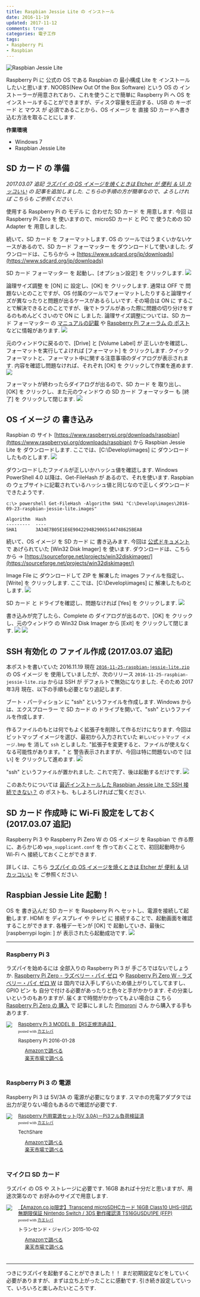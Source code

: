 ```yaml
---
title: Raspbian Jessie Lite の インストール
date: 2016-11-19
updated: 2017-11-12
comments: true
categories: 電子工作
tags:
- Raspberry Pi
- Raspbian
---
```


![](/assets/raspi/raspbian-jessie-lite/raspbian-jessie-lite.png "Raspbian Jessie Lite")

Raspberry Pi に 公式の OS である Raspbian の 最小構成 Lite を インストールしたいと思います.
NOOBS(New Out Of the Box Software) という OS の インストーラーが用意されており、これを使うことで簡単に Raspberry Pi へ OS を インストールすることができますが、ディスク容量を圧迫する、USB の キーボード と マウス が 必須であることから、OS イメージ を 直接 SD カードへ書き込む方法を取ることにします.

**作業環境**
- Windows 7
- Raspbian Jessie Lite


## SD カード の 準備
*2017.03.07 追記*
*[ラズパイ の OS イメージを焼くときは Etcher が 便利 ＆ UI カッコいい](/2017/11/12/ラズパイのOSイメージを焼くときはEtcherが便利＆UIカッコいい/) の 記事を追加しました. こちらの手順の方が簡単なので、よろしければ こちらも ご参照ください.*


使用する Raspberry Pi の モデル に 合わせた SD カード を 用意します.
今回 は Raspberry Pi Zero を 使いますので、microSD カード と PC で 使うための SD Adapter を 用意しました.

続いて、SD カード を フォーマットします.
OS の ツールではうまくいかないケースがあるので、SD カード フォーマッター を ダウンロードして使いました.
ダウンロードは、こちらから → [https://www.sdcard.org/jp/downloads](https://www.sdcard.org/jp/downloads)

SD カード フォーマッター を 起動し、[オプション設定] を クリックします.
![](/assets/raspi/raspbian-jessie-lite/01.png)

論理サイズ調整 を [ON] に 設定し、[OK] を クリックします.
通常は OFF で 問題ないとのことですが、OS 付属のツールでフォーマットしたりすると論理サイズが異なったりと問題が出るケースがあるらしいです. その場合は ON に することで解決できるとのことですが、後でトラブルがあった際に問題の切り分けをするのもめんどくさいので ON に しました.
論理サイズ調整については、SD カード フォーマッター の [マニュアルの記載](https://www.sdcard.org/jp/downloads/formatter_4/SDFormatter_4jp.pdf) や [Raspberry Pi フォーラム の ポスト](https://www.raspberrypi.org/forums/viewtopic.php?f=91&t=83372&p=651745#p677748) などに情報があります.
![](/assets/raspi/raspbian-jessie-lite/02.png)

元のウィンドウに戻るので、[Drive] と [Volume Label] が 正しいかを確認し、フォーマットを実行してよければ [フォーマット] を クリックします.
クイックフォーマットと、フォーマット中に関する注意事項のダイアログが表示されます. 内容を確認し問題なければ、それぞれ [OK] を クリックして作業を進めます.
![](/assets/raspi/raspbian-jessie-lite/03.png)

フォーマットが終わったらダイアログが出るので、SD カード を 取り出し、[OK] を クリックし、また元のウィンドウ の SD カード フォーマッター も [終了] を クリックして閉じます.
![](/assets/raspi/raspbian-jessie-lite/04.png)


## OS イメージ の 書き込み
Raspbian の サイト [https://www.raspberrypi.org/downloads/raspbian](https://www.raspberrypi.org/downloads/raspbian) から Raspbian Jessie Lite を ダウンロードします.
ここでは、[C:\Develop\images] に ダウンロードしたものとします.
![](/assets/raspi/raspbian-jessie-lite/05.png)

ダウンロードしたファイルが正しいかハッシュ値を確認します.
Windows PowerShell 4.0 以降は、Get-FileHash が あるので、それを使います.
Raspbian の ウェブサイトに記載されているハッシュ値と同じなので正しくダウンロードできたようです.
```
c:\> powershell Get-FileHash -Algorithm SHA1 "C:\Develop\images\2016-09-23-raspbian-jessie-lite.images"

Algorithm  Hash
---------  ----
SHA1       3A34E7B05E1E6E9042294B29065144748625BEA8
```

続いて、OS イメージ を SD カード に 書き込みます.
今回は [公式ドキュメント](https://www.raspberrypi.org/documentation/installation/installing-images/windows.md) で あげられていた [Win32 Disk Imager] を 使います.
ダウンロードは、こちらから → [https://sourceforge.net/projects/win32diskimager/](https://sourceforge.net/projects/win32diskimager/)

Image File に ダウンロードして ZIP を 解凍した images ファイルを指定し、[Write] を クリックします.
ここでは、[C:\Develop\images] に 解凍したものとします.
![](/assets/raspi/raspbian-jessie-lite/06.png)

SD カード と ドライブを確認し、問題なければ [Yes] を クリックします.
![](/assets/raspi/raspbian-jessie-lite/07.png)

書き込みが完了したら、Complete の ダイアログが出るので、[OK] を クリックし、元のウィンドウ の Win32 Disk Imager から [Exit] を クリックして閉じます.
![](/assets/raspi/raspbian-jessie-lite/08.png)
![](/assets/raspi/raspbian-jessie-lite/09.png)


## SSH 有効化 の ファイル作成 (2017.03.07 追記)
本ポストを書いていた 2016.11.19 現在 [`2016-11-25-raspbian-jessie-lite.zip`](https://downloads.raspberrypi.org/raspbian_lite/images/raspbian_lite-2016-11-29) の OS イメージ を 使用していましたが、次のリリース `2016-11-25-raspbian-jessie-lite.zip` からは SSH が デフォルトで無効になりました. そのため 2017年3月 現在、以下の手順も必要となり追記します.

ブート・パーティション に "ssh" というファイルを作成します.
Windows からは、エクスプローラー で SD カード の ドライブを開いて、"ssh" というファイルを作成します.

作るファイルのもとは何でもよく拡張子を削除して作るだけになります. 今回はビットマップ イメージを選び、最初から入力されていた `新しいビットマップ イメージ.bmp` を 消して `ssh` としました. "拡張子を変更すると、ファイルが使えなくなる可能性があります。" と 警告表示されますが、今回は特に問題ないので [はい] を クリックして進めます.
![](/assets/raspi/raspbian-jessie-lite/11.png)

"ssh" というファイルが置かれました. これで完了、後は起動するだけです.
![](/assets/raspi/raspbian-jessie-lite/12.png)

このあたりについては [最近インストールした Raspbian Jessie Lite で SSH 接続できない？](/2017/03/07/最近インストールしたRaspbian-Jessie-LiteがSSH接続できない？/) の ポストも、もしよろしければご覧ください.


## SD カード 作成時 に Wi-Fi 設定をしておく (2017.03.07 追記)
Raspberry Pi 3 や Raspberry Pi Zero W の OS イメージ を Raspbian で 作る際に、あらかじめ `wpa_supplicant.conf` を 作っておくことで、初回起動時から Wi-Fi へ 接続しておくことができます.

詳しくは、こちら [ラズパイ の OS イメージを焼くときは Etcher が 便利 ＆ UI カッコいい](/2017/11/12/ラズパイのOSイメージを焼くときはEtcherが便利＆UIカッコいい/) を ご参照ください.


## Raspbian Jessie Lite 起動！
OS を 書き込んだ SD カード を Raspberry Pi へ セットし、電源を接続して起動します.
HDMI を ディスプレイ や テレビ に 接続することで、起動画面を確認することができます.
各種デーモンが [OK] で 起動していき、最後に [raspberrypi login: ] が 表示されたら起動成功です.
![](/assets/raspi/raspbian-jessie-lite/10.png)



- - - -
### Raspberry Pi 3
ラズパイを始めるには 全部入りの Raspberry Pi 3 が 手ごろではないでしょうか. <a href="//af.moshimo.com/af/c/click?a_id=860699&p_id=170&pc_id=185&pl_id=4062&s_v=b5Rz2P0601xu&url=http%3A%2F%2Fwww.amazon.co.jp%2Fexec%2Fobidos%2FASIN%2FB018K9NNJW%2Fref%3Dnosim" target="_blank" >Raspberry Pi Zero - ラズベリー・パイ ゼロ</a> や <a href="//af.moshimo.com/af/c/click?a_id=860699&p_id=170&pc_id=185&pl_id=4062&s_v=b5Rz2P0601xu&url=http%3A%2F%2Fwww.amazon.co.jp%2Fexec%2Fobidos%2FASIN%2FB01GFAIKMI%2Fref%3Dnosim" target="_blank" >Raspberry Pi Zero W - ラズベリー・パイ ゼロ W</a> は 国内では入手しずらいため値上がりしてしてますし、GPIO ピン も 自分で付ける必要があったりと色々と手がかかります. その分楽しいというのもありますが.
届くまで時間がかかってもよい場合は こちら [Raspberry Pi Zero の 購入](/2016/11/13/Raspberry-Pi-Zeroの購入/) で 記事にしました [Pimoroni](https://pimoroni.com/) さん から購入する手もあります.
<div class="kaerebalink-box" style="text-align:left;padding-bottom:20px;font-size:small;/zoom: 1;overflow: hidden;"><div class="kaerebalink-image" style="float:left;margin:0 15px 10px 0;"><a href="//af.moshimo.com/af/c/click?a_id=860699&p_id=170&pc_id=185&pl_id=4062&s_v=b5Rz2P0601xu&url=http%3A%2F%2Fwww.amazon.co.jp%2Fexec%2Fobidos%2FASIN%2FB01CFHHYF4%2Fref%3Dnosim" target="_blank" ><img src="https://images-fe.ssl-images-amazon.com/images/I/41zcKgUQXtL._SL160_.jpg" style="border: none;" /></a><img src="//i.moshimo.com/af/i/impression?a_id=860699&p_id=170&pc_id=185&pl_id=4062" width="1" height="1" style="border:none;"></div><div class="kaerebalink-info" style="line-height:120%;/zoom: 1;overflow: hidden;"><div class="kaerebalink-name" style="margin-bottom:10px;line-height:120%"><a href="//af.moshimo.com/af/c/click?a_id=860699&p_id=170&pc_id=185&pl_id=4062&s_v=b5Rz2P0601xu&url=http%3A%2F%2Fwww.amazon.co.jp%2Fexec%2Fobidos%2FASIN%2FB01CFHHYF4%2Fref%3Dnosim" target="_blank" >Raspberry Pi 3 MODEL B 【RS正規流通品】</a><img src="//i.moshimo.com/af/i/impression?a_id=860699&p_id=170&pc_id=185&pl_id=4062" width="1" height="1" style="border:none;"><div class="kaerebalink-powered-date" style="font-size:8pt;margin-top:5px;font-family:verdana;line-height:120%">posted with <a href="http://kaereba.com" rel="nofollow" target="_blank">カエレバ</a></div></div><div class="kaerebalink-detail" style="margin-bottom:5px;"> Raspberry Pi 2016-01-28    </div><div class="kaerebalink-link1" style="margin-top:10px;"><div class="shoplinkamazon" style="margin-right:5px;background: url('//img.yomereba.com/kl.gif') 0 0 no-repeat;padding: 2px 0 2px 18px;white-space: nowrap;"><a href="//af.moshimo.com/af/c/click?a_id=860699&p_id=170&pc_id=185&pl_id=4062&s_v=b5Rz2P0601xu&url=http%3A%2F%2Fwww.amazon.co.jp%2Fgp%2Fsearch%3Fkeywords%3DRaspberry%2520Pi%25203%26__mk_ja_JP%3D%25E3%2582%25AB%25E3%2582%25BF%25E3%2582%25AB%25E3%2583%258A" target="_blank" >Amazonで調べる</a><img src="//i.moshimo.com/af/i/impression?a_id=860699&p_id=170&pc_id=185&pl_id=4062" width="1" height="1" style="border:none;"></div><div class="shoplinkrakuten" style="margin-right:5px;background: url('//img.yomereba.com/kl.gif') 0 -50px no-repeat;padding: 2px 0 2px 18px;white-space: nowrap;"><a href="//af.moshimo.com/af/c/click?a_id=862013&p_id=54&pc_id=54&pl_id=616&s_v=b5Rz2P0601xu&url=http%3A%2F%2Fsearch.rakuten.co.jp%2Fsearch%2Fmall%2FRaspberry%2520Pi%25203%2F-%2Ff.1-p.1-s.1-sf.0-st.A-v.2%3Fx%3D0" target="_blank" >楽天市場で調べる</a><img src="//i.moshimo.com/af/i/impression?a_id=862013&p_id=54&pc_id=54&pl_id=616" width="1" height="1" style="border:none;"></div></div></div><div class="booklink-footer" style="clear: left"></div></div>

### Raspberry Pi 3 の 電源
Raspberry Pi 3 は 5V/3A の 電源が必要になります. スマホの充電アダプタでは出力が足りない場合もあるので確認が必要です.
<div class="kaerebalink-box" style="text-align:left;padding-bottom:20px;font-size:small;/zoom: 1;overflow: hidden;"><div class="kaerebalink-image" style="float:left;margin:0 15px 10px 0;"><a href="//af.moshimo.com/af/c/click?a_id=860699&p_id=170&pc_id=185&pl_id=4062&s_v=b5Rz2P0601xu&url=http%3A%2F%2Fwww.amazon.co.jp%2Fexec%2Fobidos%2FASIN%2FB01N8ZIJL8%2Fref%3Dnosim" target="_blank" ><img src="https://images-fe.ssl-images-amazon.com/images/I/41p5wekKaIL._SL160_.jpg" style="border: none;" /></a><img src="//i.moshimo.com/af/i/impression?a_id=860699&p_id=170&pc_id=185&pl_id=4062" width="1" height="1" style="border:none;"></div><div class="kaerebalink-info" style="line-height:120%;/zoom: 1;overflow: hidden;"><div class="kaerebalink-name" style="margin-bottom:10px;line-height:120%"><a href="//af.moshimo.com/af/c/click?a_id=860699&p_id=170&pc_id=185&pl_id=4062&s_v=b5Rz2P0601xu&url=http%3A%2F%2Fwww.amazon.co.jp%2Fexec%2Fobidos%2FASIN%2FB01N8ZIJL8%2Fref%3Dnosim" target="_blank" >Raspberry Pi用電源セット(5V 3.0A)－Pi3フル負荷検証済</a><img src="//i.moshimo.com/af/i/impression?a_id=860699&p_id=170&pc_id=185&pl_id=4062" width="1" height="1" style="border:none;"><div class="kaerebalink-powered-date" style="font-size:8pt;margin-top:5px;font-family:verdana;line-height:120%">posted with <a href="http://kaereba.com" rel="nofollow" target="_blank">カエレバ</a></div></div><div class="kaerebalink-detail" style="margin-bottom:5px;"> TechShare     </div><div class="kaerebalink-link1" style="margin-top:10px;"><div class="shoplinkamazon" style="margin-right:5px;background: url('//img.yomereba.com/kl.gif') 0 0 no-repeat;padding: 2px 0 2px 18px;white-space: nowrap;"><a href="//af.moshimo.com/af/c/click?a_id=860699&p_id=170&pc_id=185&pl_id=4062&s_v=b5Rz2P0601xu&url=http%3A%2F%2Fwww.amazon.co.jp%2Fgp%2Fsearch%3Fkeywords%3DRaspberry%2520Pi%25203%2520%25E9%259B%25BB%25E6%25BA%2590%25203A%26__mk_ja_JP%3D%25E3%2582%25AB%25E3%2582%25BF%25E3%2582%25AB%25E3%2583%258A" target="_blank" >Amazonで調べる</a><img src="//i.moshimo.com/af/i/impression?a_id=860699&p_id=170&pc_id=185&pl_id=4062" width="1" height="1" style="border:none;"></div><div class="shoplinkrakuten" style="margin-right:5px;background: url('//img.yomereba.com/kl.gif') 0 -50px no-repeat;padding: 2px 0 2px 18px;white-space: nowrap;"><a href="//af.moshimo.com/af/c/click?a_id=862013&p_id=54&pc_id=54&pl_id=616&s_v=b5Rz2P0601xu&url=http%3A%2F%2Fsearch.rakuten.co.jp%2Fsearch%2Fmall%2FRaspberry%2520Pi%25203%2520%25E9%259B%25BB%25E6%25BA%2590%25203A%2F-%2Ff.1-p.1-s.1-sf.0-st.A-v.2%3Fx%3D0" target="_blank" >楽天市場で調べる</a><img src="//i.moshimo.com/af/i/impression?a_id=862013&p_id=54&pc_id=54&pl_id=616" width="1" height="1" style="border:none;"></div></div></div><div class="booklink-footer" style="clear: left"></div></div>

### マイクロ SD カード
ラズパイ の OS や ストレージに必要です. 16GB あれば十分だと思いますが、用途次第なので お好みのサイズで用意します.
<div class="kaerebalink-box" style="text-align:left;padding-bottom:20px;font-size:small;/zoom: 1;overflow: hidden;"><div class="kaerebalink-image" style="float:left;margin:0 15px 10px 0;"><a href="//af.moshimo.com/af/c/click?a_id=860699&p_id=170&pc_id=185&pl_id=4062&s_v=b5Rz2P0601xu&url=http%3A%2F%2Fwww.amazon.co.jp%2Fexec%2Fobidos%2FASIN%2FB015J44QS8%2Fref%3Dnosim" target="_blank" ><img src="https://images-fe.ssl-images-amazon.com/images/I/51JBMptiJgL._SL160_.jpg" style="border: none;" /></a><img src="//i.moshimo.com/af/i/impression?a_id=860699&p_id=170&pc_id=185&pl_id=4062" width="1" height="1" style="border:none;"></div><div class="kaerebalink-info" style="line-height:120%;/zoom: 1;overflow: hidden;"><div class="kaerebalink-name" style="margin-bottom:10px;line-height:120%"><a href="//af.moshimo.com/af/c/click?a_id=860699&p_id=170&pc_id=185&pl_id=4062&s_v=b5Rz2P0601xu&url=http%3A%2F%2Fwww.amazon.co.jp%2Fexec%2Fobidos%2FASIN%2FB015J44QS8%2Fref%3Dnosim" target="_blank" >【Amazon.co.jp限定】Transcend microSDHCカード 16GB Class10 UHS-I対応 無期限保証 Nintendo Switch / 3DS 動作確認済 TS16GUSDU1PE (FFP)</a><img src="//i.moshimo.com/af/i/impression?a_id=860699&p_id=170&pc_id=185&pl_id=4062" width="1" height="1" style="border:none;"><div class="kaerebalink-powered-date" style="font-size:8pt;margin-top:5px;font-family:verdana;line-height:120%">posted with <a href="http://kaereba.com" rel="nofollow" target="_blank">カエレバ</a></div></div><div class="kaerebalink-detail" style="margin-bottom:5px;"> トランセンド・ジャパン 2015-10-02    </div><div class="kaerebalink-link1" style="margin-top:10px;"><div class="shoplinkamazon" style="margin-right:5px;background: url('//img.yomereba.com/kl.gif') 0 0 no-repeat;padding: 2px 0 2px 18px;white-space: nowrap;"><a href="//af.moshimo.com/af/c/click?a_id=860699&p_id=170&pc_id=185&pl_id=4062&s_v=b5Rz2P0601xu&url=http%3A%2F%2Fwww.amazon.co.jp%2Fgp%2Fsearch%3Fkeywords%3DTranscend%2520microSDHC%25E3%2582%25AB%25E3%2583%25BC%25E3%2583%2589%26__mk_ja_JP%3D%25E3%2582%25AB%25E3%2582%25BF%25E3%2582%25AB%25E3%2583%258A" target="_blank" >Amazonで調べる</a><img src="//i.moshimo.com/af/i/impression?a_id=860699&p_id=170&pc_id=185&pl_id=4062" width="1" height="1" style="border:none;"></div><div class="shoplinkrakuten" style="margin-right:5px;background: url('//img.yomereba.com/kl.gif') 0 -50px no-repeat;padding: 2px 0 2px 18px;white-space: nowrap;"><a href="//af.moshimo.com/af/c/click?a_id=862013&p_id=54&pc_id=54&pl_id=616&s_v=b5Rz2P0601xu&url=http%3A%2F%2Fsearch.rakuten.co.jp%2Fsearch%2Fmall%2FTranscend%2520microSDHC%25E3%2582%25AB%25E3%2583%25BC%25E3%2583%2589%2F-%2Ff.1-p.1-s.1-sf.0-st.A-v.2%3Fx%3D0" target="_blank" >楽天市場で調べる</a><img src="//i.moshimo.com/af/i/impression?a_id=862013&p_id=54&pc_id=54&pl_id=616" width="1" height="1" style="border:none;"></div></div></div><div class="booklink-footer" style="clear: left"></div></div>



- - - -
つきにラズパイを起動することができました！！
まだ初期設定などをしていく必要がありますが、まずは立ち上がったことに感動です. 引き続き設定していって、いろいろと楽しみたいところです.
